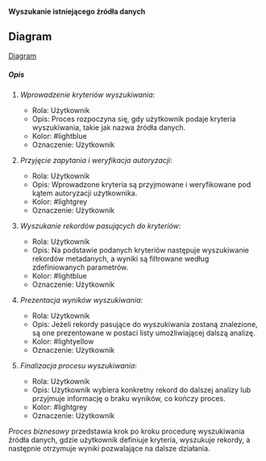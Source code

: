 #### Wyszukanie istniejącego źródła danych

## Diagram

[Diagram](PB0005.puml)

##### Opis

1. *Wprowadzenie kryteriów wyszukiwania*:
    *   Rola: Użytkownik
    *   Opis: Proces rozpoczyna się, gdy użytkownik podaje kryteria wyszukiwania, takie jak nazwa źródła danych.
    *   Kolor: #lightblue
    *   Oznaczenie: Użytkownik

2. *Przyjęcie zapytania i weryfikacja autoryzacji*:
    *   Rola: Użytkownik
    *   Opis: Wprowadzone kryteria są przyjmowane i weryfikowane pod kątem autoryzacji użytkownika.
    *   Kolor: #lightgrey
    *   Oznaczenie: Użytkownik

3. *Wyszukanie rekordów pasujących do kryteriów*:
    *   Rola: Użytkownik
    *   Opis: Na podstawie podanych kryteriów następuje wyszukiwanie rekordów metadanych, a wyniki są filtrowane według zdefiniowanych parametrów.
    *   Kolor: #lightblue
    *   Oznaczenie: Użytkownik

4. *Prezentacja wyników wyszukiwania*:
    *   Rola: Użytkownik
    *   Opis: Jeżeli rekordy pasujące do wyszukiwania zostaną znalezione, są one prezentowane w postaci listy umożliwiającej dalszą analizę.
    *   Kolor: #lightyellow
    *   Oznaczenie: Użytkownik

5. *Finalizacja procesu wyszukiwania*:
    *   Rola: Użytkownik
    *   Opis: Użytkownik wybiera konkretny rekord do dalszej analizy lub przyjmuje informację o braku wyników, co kończy proces.
    *   Kolor: #lightgrey
    *   Oznaczenie: Użytkownik

*Proces biznesowy* przedstawia krok po kroku procedurę wyszukiwania źródła danych, gdzie użytkownik definiuje kryteria, wyszukuje rekordy, a następnie otrzymuje wyniki pozwalające na dalsze działania.